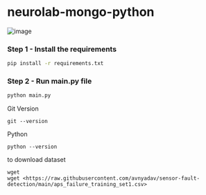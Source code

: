 # neurolab-mongo-python

![image](https://user-images.githubusercontent.com/57321948/196933065-4b16c235-f3b9-4391-9cfe-4affcec87c35.png)

### Step 1 - Install the requirements

```bash
pip install -r requirements.txt
```

### Step 2 - Run main.py file

```bash
python main.py
```

Git Version
```
git --version
```

Python 
```
python --version
```

to download dataset
```
wget 
wget <https://raw.githubusercontent.com/avnyadav/sensor-fault-detection/main/aps_failure_training_set1.csv>

```
